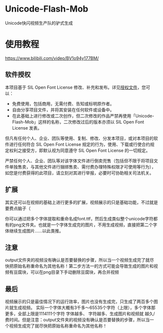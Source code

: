 # Unicode-Flash-Mob
Unicode快闪视频生产队的驴式生成

# 使用教程
https://www.bilibili.com/video/BV1o94y177BM/

## 软件授权
本项目基于 SIL Open Font License 修改、补充和发布。详见[授权文件](LICENSE.txt)，您可以：

- 免费使用，包括商用，无需付费、告知或标明原作者。
- 自由分享项目文件，并将其安装在任何软件或设备中。
- 在此基础上进行修改或二次创作，但二次修改的作品严禁再使用「Unicode-Flash-Mob」这样的名称，二次修改过后的版本亦须以 SIL Open Font License 发表。

但凡有任何个人、企业、团队等使用、复制、修改、分发本项目，或对本项目的软件进行任何符合 SIL Open Font License 规定的行为，使用、下载或行使合约规定权利之接受方，即默认视为同意遵守 SIL Open Font License 的一切规定。

严禁任何个人、企业、团队等对该字体文件进行倒卖兜售（包括但不限于将项目文件单独售卖，与其他文件进行捆绑售卖、需付费办理特殊权限才可使用等行为），如您是付费获得的此项目，请立刻对其进行举报，必要时可协助相关司法机关。


## 扩展
其实还可以在视频的基础上进行更多的扩展，视频展示的只是基础功能，不过就是要费点脑子（

你可以通过把多个字体提取和重命名成font.ttf，然后生成类似整个unicode字符都有的png文件夹。也就是一个字体生成完的图片，不用生成视频，直接把第二个字体继续生成图片……以此类推。

## 注意
outpu​t文件夹的视频没有确认是否要替换的步骤，所以当一个视频生成完了就尽快把原始名称重命名为其他名称！ ​
第二步方法一的方式可能会导致生成的图片和视频有豆腐块，可以在png目录下手动删除豆腐块，再合并视频

## 最后
视频展示的只是最佳情况下的运行效率，图片也没有生成完，只生成了两百​多个图​片就生成视频。
实际一个字体大概有3千多～​6553​5个字符（上限），多个字体那更多，全部上限是1114111个字符
字体越多、 字符越多、生成图片和视频就 越久/费时间。​
但是注意：​outpu​t文件夹的视频没有确认是否要替换的步骤，所以当一个视频生成完了就尽快把原始名称重命名为其他名称！ ​